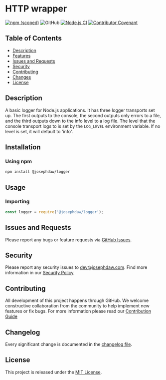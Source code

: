 # HTTP wrapper
[![npm (scoped)](https://img.shields.io/npm/v/%40josephdaw/logger
)](https://www.npmjs.com/package/@josephdaw/logger)
![GitHub](https://img.shields.io/github/license/josephdaw/logger)
[![Node.js CI](https://github.com/josephdaw/logger/actions/workflows/node-testing.yml/badge.svg)](https://github.com/josephdaw/logger/actions/workflows/node-testing.yml)
[![Contributor Covenant](https://img.shields.io/badge/Contributor%20Covenant-2.1-4baaaa.svg)](code_of_conduct.md)


## Table of Contents
- [Description](#description)
- [Features](#features)
- [Issues and Requests](#issues-and-requests)
- [Security](#security)
- [Contributing](#contributing)
- [Changes](#changelog)
- [License](#license)


## Description
A basic logger for Node.js applications. It has three logger transports set up. The first outputs to the console, the second outputs only errors to a file, and the third outputs down to the info level to a log file. 
The level that the console transport logs to is set by the `LOG_LEVEL` environment variable. If no level is set, it will default to 'info'.

## Installation
### Using npm
```bash
npm install @josephdaw/logger
```

## Usage
### Importing
```javascript
const logger = require('@josephdaw/logger');
```


## Issues and Requests
Please report any bugs or feature requests via [GitHub Issues](https://github.com/josephdaw/logger/issues). 

## Security 
Please report any security issues to [dev@josephdaw.com](mailto:dev@josephdaw.com). Find more information in our [Security Policy](.github/SECURITY.md)

## Contributing
All development of this project happens through GitHub. We welcome constructive collaboration from the community to help implement new features or fix bugs. For more information please read our [Contribution Guide](.github/CONTRIBUTING.md)

## Changelog
Every significant change is documented in the [changelog file](CHANGELOG.md). 

## License
This project is released under the [MIT License](LICENSE).
